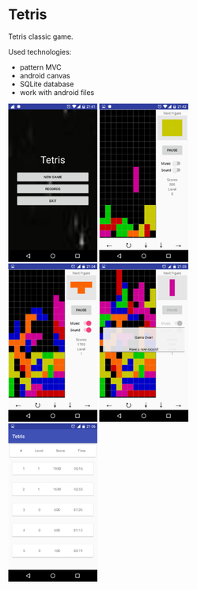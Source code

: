 # Tetris
Tetris classic game.

Used technologies:
- pattern MVC
- android canvas
- SQLite database
- work with android files

<img src="/screenshots/s1.png" width="180">
<img src="/screenshots/s2.png" width="180">
<img src="/screenshots/s3.png" width="180">
<img src="/screenshots/s4.png" width="180">
<img src="/screenshots/s5.png" width="180">